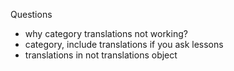Questions

- why category translations not working?
- category, include translations if you ask lessons
- translations in not translations object
